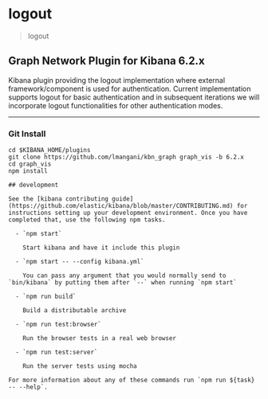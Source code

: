 # logout

> logout

## Graph Network Plugin for Kibana 6.2.x

Kibana plugin providing the logout implementation where external framework/component is used for authentication. Current implementation supports logout for basic authentication and in subsequent iterations we will incorporate logout functionalities for other authentication modes.

---

### Git Install
```
cd $KIBANA_HOME/plugins
git clone https://github.com/lmangani/kbn_graph graph_vis -b 6.2.x
cd graph_vis
npm install

## development

See the [kibana contributing guide](https://github.com/elastic/kibana/blob/master/CONTRIBUTING.md) for instructions setting up your development environment. Once you have completed that, use the following npm tasks.

  - `npm start`

    Start kibana and have it include this plugin

  - `npm start -- --config kibana.yml`

    You can pass any argument that you would normally send to `bin/kibana` by putting them after `--` when running `npm start`

  - `npm run build`

    Build a distributable archive

  - `npm run test:browser`

    Run the browser tests in a real web browser

  - `npm run test:server`

    Run the server tests using mocha

For more information about any of these commands run `npm run ${task} -- --help`.
